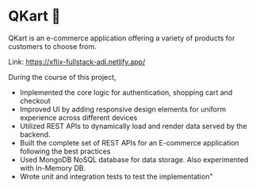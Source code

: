 # QKart 🛒

QKart is an e-commerce application offering a variety of products for customers to choose from.

Link: https://xflix-fullstack-adi.netlify.app/

During the course of this project,

- Implemented the core logic for authentication, shopping cart and checkout
- Improved UI by adding responsive design elements for uniform experience across different devices
- Utilized REST APIs to dynamically load and render data served by the backend.
- Built the complete set of REST APIs for an E-commerce application following the best practices
- Used MongoDB NoSQL database for data storage. Also experimented with In-Memory DB.
- Wrote unit and integration tests to test the implementation"
